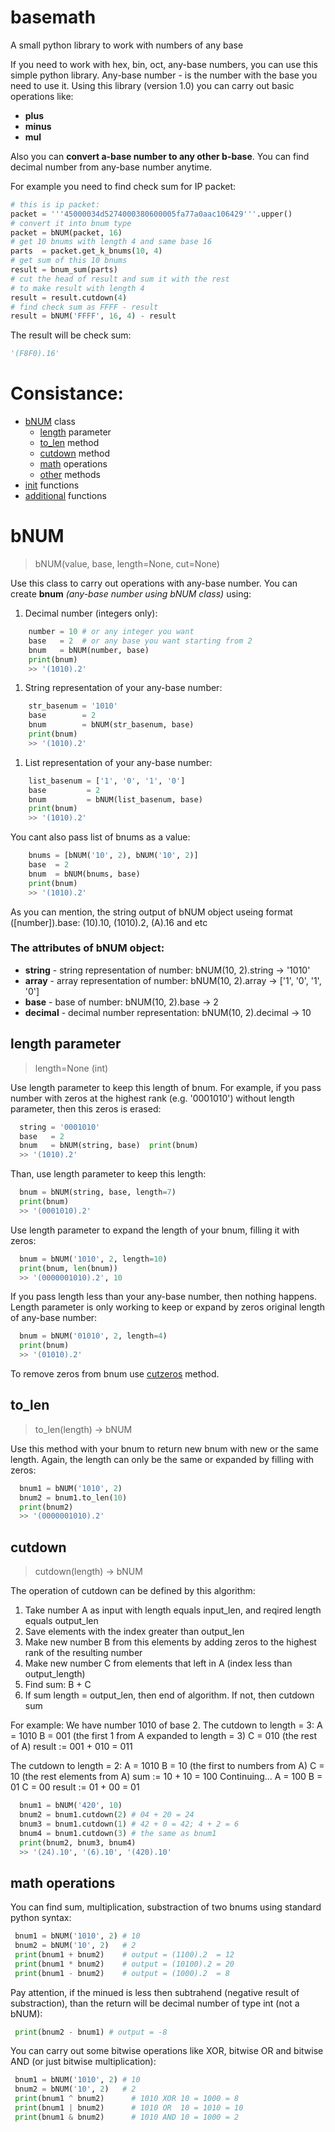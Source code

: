 # basemath
A small python library to work with numbers of any base

If you need to work with hex, bin, oct, any-base numbers, you can use this simple python library. Any-base number - is the number with the base you need to use it.
Using this library (version 1.0) you can carry out basic operations like: 
* **plus** 
* **minus**
* **mul** 

Also you can **convert a-base number to any other b-base**. You can find decimal number from any-base number anytime.

For example you need to find check sum for IP packet:
```python
# this is ip packet:
packet = '''45000034d5274000380600005fa77a0aac106429'''.upper()
# convert it into bnum type
packet = bNUM(packet, 16)
# get 10 bnums with length 4 and same base 16
parts  = packet.get_k_bnums(10, 4)
# get sum of this 10 bnums
result = bnum_sum(parts)
# cut the head of result and sum it with the rest
# to make result with length 4
result = result.cutdown(4)
# find check sum as FFFF - result
result = bNUM('FFFF', 16, 4) - result
```

The result will be check sum:
```python
'(F8F0).16'
```

# Consistance:
* [bNUM](#bnum) class
  * [length](#length-parameter) parameter
  * [to_len](#to_len) method
  * [cutdown](#cutdown) method
  * [math](#math-operations) operations
  * [other](#other-methods) methods
* [init](#init-functions) functions
* [additional](#additional-functions) functions

# bNUM
> bNUM(value, base, length=None, cut=None)

Use this class to carry out operations with any-base number.
You can create **bnum** *(any-base number using bNUM class)* using:
1. Decimal number (integers only):
```python
    number = 10 # or any integer you want
    base   = 2  # or any base you want starting from 2
    bnum   = bNUM(number, base)
    print(bnum)
    >> '(1010).2'
```
1. String representation of your any-base number:
```python
    str_basenum = '1010'
    base        = 2
    bnum        = bNUM(str_basenum, base)
    print(bnum)
    >> '(1010).2'
```
1. List representation of your any-base number:
```python
    list_basenum = ['1', '0', '1', '0']
    base         = 2
    bnum         = bNUM(list_basenum, base)
    print(bnum)
    >> '(1010).2'
```
  You cant also pass list of bnums as a value:
```python
    bnums = [bNUM('10', 2), bNUM('10', 2)]
    base  = 2
    bnum  = bNUM(bnums, base)
    print(bnum)
    >> '(1010).2'
```

As you can mention, the string output of bNUM object useing format ([number]).base: (10).10, (1010).2, (A).16 and etc

### The attributes of bNUM object:
 * **string** - string representation of number: bNUM(10, 2).string -> '1010'
 * **array**  - array representation of number: bNUM(10, 2).array -> ['1', '0', '1', '0']
 * **base**   - base of number: bNUM(10, 2).base -> 2
 * **decimal** - decimal number representation: bNUM(10, 2).decimal -> 10

## length parameter
> length=None (int)

Use length parameter to keep this length of bnum. For example, if you pass number with zeros at the highest rank (e.g. '0001010') without length parameter, then this zeros is erased:
```python
  string = '0001010'
  base   = 2
  bnum   = bNUM(string, base)  print(bnum)
  >> '(1010).2'
```
Than, use length parameter to keep this length:
```python
  bnum = bNUM(string, base, length=7)
  print(bnum)
  >> '(0001010).2'
```

Use length parameter to expand the length of your bnum, filling it with zeros:
```python
  bnum = bNUM('1010', 2, length=10)
  print(bnum, len(bnum))
  >> '(0000001010).2', 10
```

If you pass length less than your any-base number, then nothing happens. Length parameter is only working to keep or expand by zeros original length of any-base number:
```python
  bnum = bNUM('01010', 2, length=4)
  print(bnum)
  >> '(01010).2'
```

To remove zeros from bnum use [cutzeros](#cutzeros) method.

## to_len
> to_len(length) -> bNUM

Use this method with your bnum to return new bnum with new or the same length. Again, the length can only be the same or expanded by filling with zeros:
```python
  bnum1 = bNUM('1010', 2)
  bnum2 = bnum1.to_len(10)
  print(bnum2)
  >> '(0000001010).2'
```

## cutdown
> cutdown(length) -> bNUM

The operation of cutdown can be defined by this algorithm:
  1. Take number A as input with length equals input_len, and reqired length equals output_len
  1. Save elements with the index greater than output_len
  1. Make new number B from this elements by adding zeros to the highest rank of the resulting number
  1. Make new number C from elements that left in A (index less than output_length)
  1. Find sum: B + C
  1. If sum length = output_len, then end of algorithm. If not, then cutdown sum

For example:
We have number 1010 of base 2. The cutdown to length = 3:
  A = 1010
  B = 001 (the first 1 from A expanded to length = 3)
  C = 010 (the rest of A)
  result := 001 + 010 = 011

The cutdown to length = 2:
  A = 1010
  B = 10 (the first to numbers from A)
  C = 10 (the rest elements from A)
  sum := 10 + 10 = 100
  Continuing...
  A = 100
  B = 01
  C = 00
  result := 01 + 00 = 01
  
```python
  bnum1 = bNUM('420', 10)
  bnum2 = bnum1.cutdown(2) # 04 + 20 = 24
  bnum3 = bnum1.cutdown(1) # 42 + 0 = 42; 4 + 2 = 6
  bnum4 = bnum1.cutdown(3) # the same as bnum1
  print(bnum2, bnum3, bnum4)
  >> '(24).10', '(6).10', '(420).10'
```

## math operations

You can find sum, multiplication, substraction of two bnums using standard python syntax:
```python
 bnum1 = bNUM('1010', 2) # 10
 bnum2 = bNUM('10', 2)   # 2
 print(bnum1 + bnum2)    # output = (1100).2  = 12
 print(bnum1 * bnum2)    # output = (10100).2 = 20
 print(bnum1 - bnum2)    # output = (1000).2  = 8
```

Pay attention, if the minued is less then subtrahend (negative result of substraction), than the return will be decimal number of type int (not a bNUM):
```python
 print(bnum2 - bnum1) # output = -8
 ```
 
 You can carry out some bitwise operations like XOR, bitwise OR and bitwise AND (or just bitwise multiplication):
 ```python
  bnum1 = bNUM('1010', 2) # 10
  bnum2 = bNUM('10', 2)   # 2
  print(bnum1 ^ bnum2)      # 1010 XOR 10 = 1000 = 8
  print(bnum1 | bnum2)      # 1010 OR  10 = 1010 = 10
  print(bnum1 & bnum2)      # 1010 AND 10 = 1000 = 2
```

